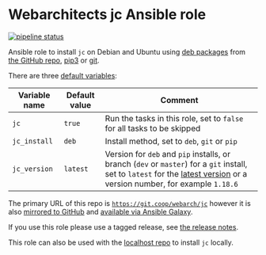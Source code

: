 # Webarchitects jc Ansible role 

[![pipeline status](https://git.coop/webarch/jc/badges/main/pipeline.svg)](https://git.coop/webarch/jc/-/commits/main)

Ansible role to install `jc` on Debian and Ubuntu using [deb packages](https://github.com/kellyjonbrazil/jc/releases) from [the GitHub repo](https://github.com/kellyjonbrazil/jc), [pip3](https://pypi.org/project/jc/) or [git](https://github.com/kellyjonbrazil/jc). 

There are three [default variables](defaults/main.yml):

| Variable name        | Default value    | Comment                                                                                                                                                                                                       |
|----------------------|------------------|---------------------------------------------------------------------------------------------------------------------------------------------------------------------------------------------------------------|
| `jc`                 | `true`           | Run the tasks in this role, set to `false` for all tasks to be skipped                                                                                                                                        |
| `jc_install`         | `deb`            | Install method, set to `deb`, `git` or `pip`                                                                                                                                                                  |
| `jc_version`         | `latest`         | Version for `deb` and `pip` installs, or branch (`dev` or `master`) for a `git` install, set to `latest` for the [latest version](https://github.com/kellyjonbrazil/jc/releases/latest) or a version number, for example `1.18.6` |


The primary URL of this repo is [`https://git.coop/webarch/jc`](https://git.coop/webarch/jc) however it is also [mirrored to GitHub](https://github.com/webarch-coop/ansible-role-jc) and [available via Ansible Galaxy](https://galaxy.ansible.com/chriscroome/jc).

If you use this role please use a tagged release, see [the release notes](https://git.coop/webarch/jc/-/releases).

This role can also be used with the [localhost repo](https://git.coop/webarch/localhost) to install `jc` locally.
